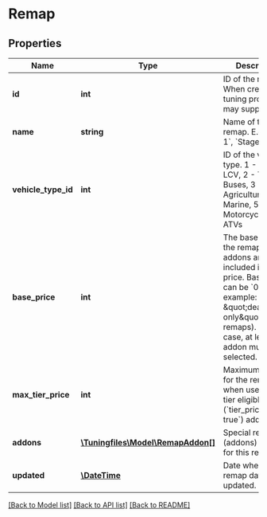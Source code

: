 # Remap

## Properties
Name | Type | Description | Notes
------------ | ------------- | ------------- | -------------
**id** | **int** | ID of the remap. When creating a tuning project, you may supply this id | [optional] 
**name** | **string** | Name of the remap. E.g. &#x60;Stage 1&#x60;, &#x60;Stage 2&#x60;, etc. | [optional] 
**vehicle_type_id** | **int** | ID of the vehicle type. 1 - Cars &amp; LCV, 2 - Trucks &amp; Buses, 3 - Agriculture, 4 - Marine, 5 - Motorcycles &amp; ATVs | [optional] 
**base_price** | **int** | The base price of the remap. No addons are included in this price. Base price can be &#x60;0&#x60; (for example: \&quot;deactivation only\&quot; remaps). In this case, at least one addon must be selected. | [optional] 
**max_tier_price** | **int** | Maximum price for the remap when used with tier eligible (&#x60;tier_price &#x3D; true&#x60;) addons. | [optional] 
**addons** | [**\Tuningfiles\Model\RemapAddon[]**](RemapAddon.md) | Special requests (addons) available for this remap. | [optional] 
**updated** | [**\DateTime**](\DateTime.md) | Date when this remap data was updated. | [optional] 

[[Back to Model list]](../../README.md#documentation-for-models) [[Back to API list]](../../README.md#documentation-for-api-endpoints) [[Back to README]](../../README.md)

